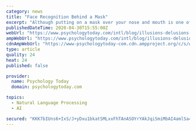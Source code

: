 ```yaml
---
category: news
title: "Face Recognition Behind a Mask"
excerpt: "Although putting on a mask over your nose and mouth is one of the easiest ways to protect yourself and others from Coronavirus, face masks may be subtly (and not so subtly) interf"
publishedDateTime: 2020-04-30T15:55:00Z
webUrl: "https://www.psychologytoday.com/intl/blog/illusions-delusions-and-reality/202004/face-recognition-behind-mask"
ampWebUrl: "https://www.psychologytoday.com/intl/blog/illusions-delusions-and-reality/202004/face-recognition-behind-mask?amp"
cdnAmpWebUrl: "https://www-psychologytoday-com.cdn.ampproject.org/c/s/www.psychologytoday.com/intl/blog/illusions-delusions-and-reality/202004/face-recognition-behind-mask?amp"
type: article
quality: 24
heat: 24
published: false

provider:
  name: Psychology Today
  domain: psychologytoday.com

topics:
  - Natural Language Processing
  - AI

secured: "KKK7bIUns6+IxS/J+yDxu1bkatSMLxxFhTAnASOYrYAkJqiSmiMbAI4amlSa4FDtSie5vW0+OLTjGGmVjR2kLch09763+7lC7xttBj+W8IZEu4FvIFd+XW1EzQVtqHmTN/XgKt12SsOiYzcSXhgPnvIp6cHB8sCMpJHiookvMeJ8ObOb8VscqckyracnmXq2rt0pIzPPPa2cKuqDQpoHLTJSl3rz66/NG4g/wb4q79yh+QjHuooBKPpJvZ6YKfjK5+oNJc03xm/g7PzEfuY2fwj/6vyH2v1rM+nFj+HRVM88qqaTydArpvipAMKqVeQ1UqO8luXXA04r7Mq8viRvo6ODq5DgCXR5tWJ7aq+wW/4beE9is0YV2Wn/A2Ll9nlzR0FbmpnzswpXQt6fnCGtzzylbNNXqRbCKKP+GUmJAglkiN+NSvP4HCpCfYoLgKevQ7V667PmZea71TN3S+w7GbKd8m+Dj0HI8216B6ToHJM=;QXcIu0AmVhjkFOQXe5McVg=="
---
```


